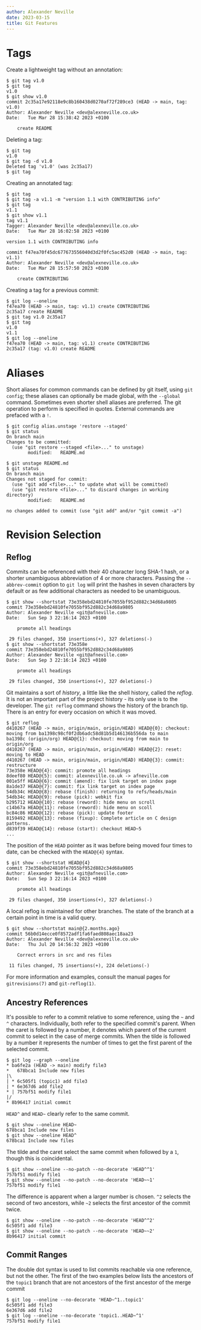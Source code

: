 ```yaml
---
author: Alexander Neville
date: 2023-03-15
title: Git Features
---
```


# Tags

Create a lightweight tag without an annotation:

```text
$ git tag v1.0
$ git tag
v1.0
$ git show v1.0
commit 2c35a17e92118e9c8b160438d0270af72f289ce3 (HEAD -> main, tag: v1.0)
Author: Alexander Neville <dev@alexneville.co.uk>
Date:   Tue Mar 28 15:38:42 2023 +0100

    create README
```

Deleting a tag:

```text
$ git tag
v1.0
$ git tag -d v1.0
Deleted tag 'v1.0' (was 2c35a17)
$ git tag
```

Creating an annotated tag:

```text
$ git tag
$ git tag -a v1.1 -m "version 1.1 with CONTRIBUTING info"
$ git tag
v1.1
$ git show v1.1
tag v1.1
Tagger: Alexander Neville <dev@alexneville.co.uk>
Date:   Tue Mar 28 16:02:58 2023 +0100

version 1.1 with CONTRIBUTING info

commit f47ea70f45dc677673556040d3d2f0fc5ac452d0 (HEAD -> main, tag: v1.1)
Author: Alexander Neville <dev@alexneville.co.uk>
Date:   Tue Mar 28 15:57:50 2023 +0100

    create CONTRIBUTING
```

Creating a tag for a previous commit:

```text
$ git log --oneline
f47ea70 (HEAD -> main, tag: v1.1) create CONTRIBUTING
2c35a17 create README
$ git tag v1.0 2c35a17
$ git tag
v1.0
v1.1
$ git log --oneline
f47ea70 (HEAD -> main, tag: v1.1) create CONTRIBUTING
2c35a17 (tag: v1.0) create README
```

# Aliases

Short aliases for common commands can be defined by git itself, using
`git config`; these aliases can optionally be made global, with the
`--global` command. Sometimes even shorter shell aliases are preferred.
The git operation to perform is specified in quotes. External commands
are prefaced with a `!`.

```text
$ git config alias.unstage 'restore --staged'
$ git status
On branch main
Changes to be committed:
  (use "git restore --staged <file>..." to unstage)
        modified:   README.md

$ git unstage README.md
$ git status
On branch main
Changes not staged for commit:
  (use "git add <file>..." to update what will be committed)
  (use "git restore <file>..." to discard changes in working directory)
        modified:   README.md

no changes added to commit (use "git add" and/or "git commit -a")
```

# Revision Selection

## Reflog

Commits can be referenced with their 40 character long SHA-1 hash, or a
shorter unambiguous abbreviation of 4 or more characters. Passing the
`--abbrev-commit` option to `git log` will print the hashes in seven
characters by default or as few additional characters as needed to be
unambiguous.

```
$ git show --shortstat 73e358ebd24810fe7055bf952d882c34d68a9805
commit 73e358ebd24810fe7055bf952d882c34d68a9805
Author: Alexander Neville <git@afneville.com>
Date:   Sun Sep 3 22:16:14 2023 +0100

    promote all headings

 29 files changed, 350 insertions(+), 327 deletions(-)
$ git show --shortstat 73e358e
commit 73e358ebd24810fe7055bf952d882c34d68a9805
Author: Alexander Neville <git@afneville.com>
Date:   Sun Sep 3 22:16:14 2023 +0100

    promote all headings

 29 files changed, 350 insertions(+), 327 deletions(-)
```

Git maintains a sort of _history_, a little like the shell history,
called the _reflog_. It is not an important part of the project
history - its only use is to the developer. The `git reflog` command
shows the history of the branch tip. There is an entry for every
occasion on which it was moved.

```
$ git reflog
d410267 (HEAD -> main, origin/main, origin/HEAD) HEAD@{0}: checkout: moving from ba1398c98cf0f2db6adc58d81b5d146136b556da to main
ba1398c (origin/org) HEAD@{1}: checkout: moving from main to origin/org
d410267 (HEAD -> main, origin/main, origin/HEAD) HEAD@{2}: reset: moving to HEAD
d410267 (HEAD -> main, origin/main, origin/HEAD) HEAD@{3}: commit: restructure
73e358e HEAD@{4}: commit: promote all headings
8deef80 HEAD@{5}: commit: alexneville.co.uk -> afneville.com
001e5ff HEAD@{6}: commit (amend): fix link target on index page
8a1de37 HEAD@{7}: commit: fix link target on index page
54db34c HEAD@{8}: rebase (finish): returning to refs/heads/main
54db34c HEAD@{9}: rebase (pick): webkit fix
b295712 HEAD@{10}: rebase (reword): hide menu on scroll
c14b67a HEAD@{11}: rebase (reword): hide menu on scoll
bc84c86 HEAD@{12}: rebase (pick): update footer
8159492 HEAD@{13}: rebase (fixup): Complete article on C design patterns.
d839f39 HEAD@{14}: rebase (start): checkout HEAD~5
...
```

The position of the `HEAD` pointer as it was before being moved four
times to date, can be checked with the `HEAD@{4}` syntax.

```
$ git show --shortstat HEAD@{4}
commit 73e358ebd24810fe7055bf952d882c34d68a9805
Author: Alexander Neville <git@afneville.com>
Date:   Sun Sep 3 22:16:14 2023 +0100

    promote all headings

 29 files changed, 350 insertions(+), 327 deletions(-)
```

A local reflog is maintained for other branches. The state of the branch
at a certain point in time is a valid query.

```
$ git show --shortstat main@{2.months.ago}
commit 56b0d14ecce0f8572adf1fa6faed808aec18aa23
Author: Alexander Neville <dev@alexneville.co.uk>
Date:   Thu Jul 20 14:56:32 2023 +0100

    Correct errors in src and res files

 11 files changed, 75 insertions(+), 224 deletions(-)
```

For more information and examples, consult the manual pages for
`gitrevisions(7)` and `git-reflog(1)`.

## Ancestry References

It's possible to refer to a commit relative to some reference, using the
`~` and `^` characters. Individually, both refer to the specified
commit's parent. When the caret is followed by a number, it denotes which
parent of the current commit to select in the case of merge commits.
When the tilde is followed by a number it represents the number of times
to get the first parent of the selected commit.

```
$ git log --graph --oneline
* ba6fe2a (HEAD -> main) modify file3
*   678bca1 Include new files
|\
| * 6c505f1 (topic1) add file3
| * 6e367d6 add file2
* | 757bf51 modify file1
|/
* 8b96417 initial commit
```

`HEAD^` and `HEAD~` clearly refer to the same commit.

```
$ git show --oneline HEAD~
678bca1 Include new files
$ git show --oneline HEAD^
678bca1 Include new files
```

The tilde and the caret select the same commit when followed by a `1`,
though this is coincidental.

```
$ git show --oneline --no-patch --no-decorate 'HEAD^^1'
757bf51 modify file1
$ git show --oneline --no-patch --no-decorate 'HEAD~~1'
757bf51 modify file1
```

The difference is apparent when a larger number is chosen. `^2` selects
the second of two ancestors, while `~2` selects the first ancestor of
the commit twice.

```
$ git show --oneline --no-patch --no-decorate 'HEAD^^2'
6c505f1 add file3
$ git show --oneline --no-patch --no-decorate 'HEAD~~2'
8b96417 initial commit
```

## Commit Ranges

The double dot syntax is used to list commits reachable via one
reference, but not the other. The first of the two examples below
lists the ancestors of the `topic1` branch that are not ancestors of the
first ancestor of the merge commit

```
$ git log --oneline --no-decorate 'HEAD~^1..topic1'
6c505f1 add file3
6e367d6 add file2
$ git log --oneline --no-decorate 'topic1..HEAD~^1'
757bf51 modify file1
```
